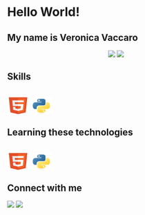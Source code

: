 <h1> Hello World! </h1>
<h2> My name is Veronica Vaccaro </h2>
<div align="center" style="display: inline_block">
  <img height="160em" src="https://github-readme-stats.vercel.app/api?username=veronicavaccaro&show_icons=true&theme=material-palenight&include_all_commits=true&count_private=true"/>
  <img height="160em" src="https://github-readme-stats.vercel.app/api/top-langs/?username=veronicavaccaro&layout=compact&langs_count=7&theme=material-palenight"/>
</div>

<h2> Skills </h2>

<div style="display: inline_block"><br>
  <img align="center" alt="Rafa-HTML" height="40" width="50" src="https://raw.githubusercontent.com/devicons/devicon/master/icons/html5/html5-original.svg">
  <img align="center" alt="python" height="40" width="50" src="https://raw.githubusercontent.com/devicons/devicon/master/icons/python/python-original.svg">  
</div>

<h2> Learning these technologies </h2>
<div style="display: inline_block"><br>
  <img align="center" alt="Rafa-HTML" height="40" width="50" src="https://raw.githubusercontent.com/devicons/devicon/master/icons/html5/html5-original.svg">
  <img align="center" alt="python" height="40" width="50" src="https://raw.githubusercontent.com/devicons/devicon/master/icons/python/python-original.svg">
</div>

<h2> Connect with me </h2>
 <a href = "mailto:veronicavaccaro@hotmail.com" target="blank"><img src="https://img.shields.io/badge/-Gmail-%23333?style=for-the-badge&logo=gmail&logoColor=white" target="_blank"></a>
 <a href="https://www.linkedin.com/in/veronicavaccaro/" target="_blank"><img src="https://img.shields.io/badge/-LinkedIn-%230077B5?style=for-the-badge&logo=linkedin&logoColor=white" target="_blank"></a>
